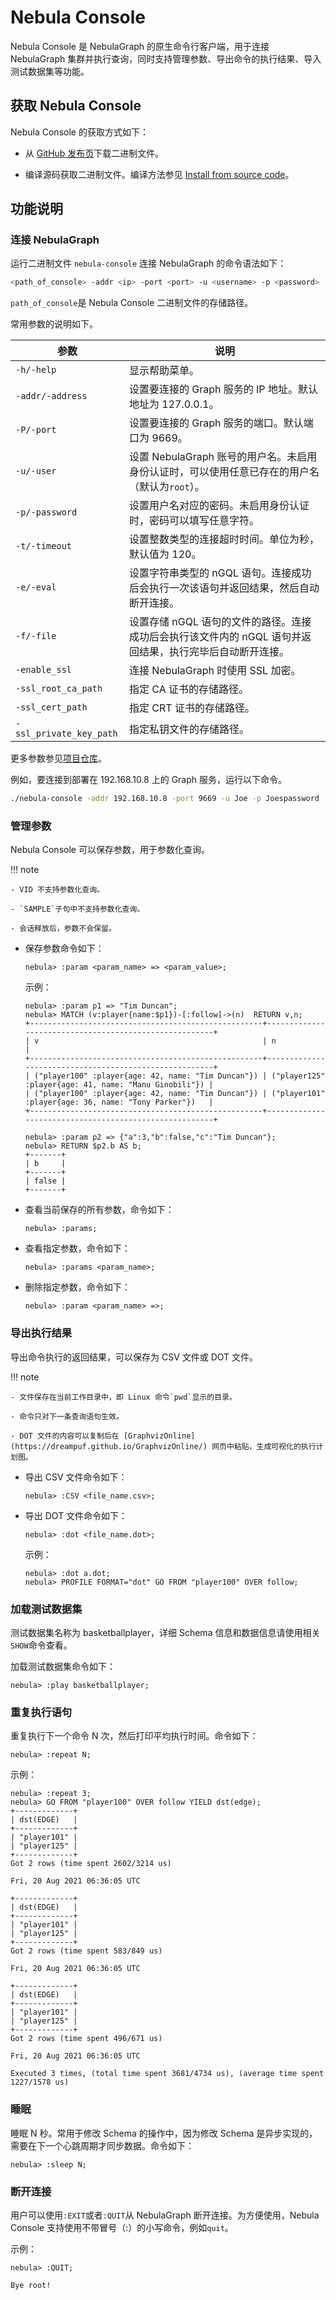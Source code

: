 # Nebula Console

Nebula Console 是 NebulaGraph 的原生命令行客户端，用于连接 NebulaGraph 集群并执行查询，同时支持管理参数、导出命令的执行结果、导入测试数据集等功能。

## 获取 Nebula Console

Nebula Console 的获取方式如下：

<!-- - 直接从 NebulaGraph 安装路径的 `bin` 目录中获取二进制文件 `nebula-console`。-->

- 从 [GitHub 发布页](https://github.com/vesoft-inc/nebula-console/releases "the nebula-console Releases page")下载二进制文件。

- 编译源码获取二进制文件。编译方法参见 [Install from source code](https://github.com/vesoft-inc/nebula-console#from-source-code)。

## 功能说明

### 连接 NebulaGraph

运行二进制文件 `nebula-console` 连接 NebulaGraph 的命令语法如下：

```bash
<path_of_console> -addr <ip> -port <port> -u <username> -p <password>
```

`path_of_console`是 Nebula Console 二进制文件的存储路径。

常用参数的说明如下。

| 参数 | 说明 |
| - | - |
| `-h/-help` | 显示帮助菜单。 |
| `-addr/-address` | 设置要连接的 Graph 服务的 IP 地址。默认地址为 127.0.0.1。<!--如果 NebulaGraph 部署在 [Nebula Cloud](https://docs.nebula-graph.com.cn/{{cloud.azureLatestRelease}}/nebula-cloud/1.what-is-cloud/) 上，需要创建 [Private Link](https://docs.nebula-graph.com.cn/{{cloud.azureLatestRelease}}/nebula-cloud/nebula-cloud-on-azure/5.solution/5.2.connection-configuration-and-use)，并设置该参数的值为专用终结点的 IP 地址。--> |
| `-P/-port` | 设置要连接的 Graph 服务的端口。默认端口为 9669。|
| `-u/-user` | 设置 NebulaGraph 账号的用户名。未启用身份认证时，可以使用任意已存在的用户名（默认为`root`）。 |
| `-p/-password` | 设置用户名对应的密码。未启用身份认证时，密码可以填写任意字符。 |
| `-t/-timeout`  | 设置整数类型的连接超时时间。单位为秒，默认值为 120。 |
| `-e/-eval` | 设置字符串类型的 nGQL 语句。连接成功后会执行一次该语句并返回结果，然后自动断开连接。 |
| `-f/-file` | 设置存储 nGQL 语句的文件的路径。连接成功后会执行该文件内的 nGQL 语句并返回结果，执行完毕后自动断开连接。 |
| `-enable_ssl` | 连接 NebulaGraph 时使用 SSL 加密。 |
| `-ssl_root_ca_path` | 指定 CA 证书的存储路径。 |
| `-ssl_cert_path` | 指定 CRT 证书的存储路径。 |
| `-ssl_private_key_path` | 指定私钥文件的存储路径。 |

更多参数参见[项目仓库](https://github.com/vesoft-inc/nebula-console/tree/{{console.branch}})。

例如，要连接到部署在 192.168.10.8 上的 Graph 服务，运行以下命令。

```bash
./nebula-console -addr 192.168.10.8 -port 9669 -u Joe -p Joespassword
```

### 管理参数

Nebula Console 可以保存参数，用于参数化查询。

!!! note

    - VID 不支持参数化查询。

    - `SAMPLE`子句中不支持参数化查询。

    - 会话释放后，参数不会保留。

- 保存参数命令如下：

  ```ngql
  nebula> :param <param_name> => <param_value>;
  ```

  示例：

  ```ngql
  nebula> :param p1 => "Tim Duncan";
  nebula> MATCH (v:player{name:$p1})-[:follow]->(n)  RETURN v,n;
  +----------------------------------------------------+-------------------------------------------------------+
  | v                                                  | n                                                     |
  +----------------------------------------------------+-------------------------------------------------------+
  | ("player100" :player{age: 42, name: "Tim Duncan"}) | ("player125" :player{age: 41, name: "Manu Ginobili"}) |
  | ("player100" :player{age: 42, name: "Tim Duncan"}) | ("player101" :player{age: 36, name: "Tony Parker"})   |
  +----------------------------------------------------+-------------------------------------------------------+

  nebula> :param p2 => {"a":3,"b":false,"c":"Tim Duncan"};
  nebula> RETURN $p2.b AS b;
  +-------+
  | b     |
  +-------+
  | false |
  +-------+
  ```

- 查看当前保存的所有参数，命令如下：

  ```ngql
  nebula> :params;
  ```

- 查看指定参数，命令如下：

  ```ngql
  nebula> :params <param_name>;
  ```

- 删除指定参数，命令如下：

  ```ngql
  nebula> :param <param_name> =>;
  ```

### 导出执行结果

导出命令执行的返回结果，可以保存为 CSV 文件或 DOT 文件。

!!! note

    - 文件保存在当前工作目录中，即 Linux 命令`pwd`显示的目录。

    - 命令只对下一条查询语句生效。

    - DOT 文件的内容可以复制后在 [GraphvizOnline](https://dreampuf.github.io/GraphvizOnline/) 网页中粘贴，生成可视化的执行计划图。

- 导出 CSV 文件命令如下：

  ```ngql
  nebula> :CSV <file_name.csv>;
  ```

- 导出 DOT 文件命令如下：

  ```ngql
  nebula> :dot <file_name.dot>;
  ```

  示例：

  ```ngql
  nebula> :dot a.dot;
  nebula> PROFILE FORMAT="dot" GO FROM "player100" OVER follow;
  ```

### 加载测试数据集

测试数据集名称为 basketballplayer，详细 Schema 信息和数据信息请使用相关`SHOW`命令查看。

加载测试数据集命令如下：

```ngql
nebula> :play basketballplayer;
```

### 重复执行语句

重复执行下一个命令 N 次，然后打印平均执行时间。命令如下：

```ngql
nebula> :repeat N;
```

示例：

```ngql
nebula> :repeat 3;
nebula> GO FROM "player100" OVER follow YIELD dst(edge);
+-------------+
| dst(EDGE)   |
+-------------+
| "player101" |
| "player125" |
+-------------+
Got 2 rows (time spent 2602/3214 us)

Fri, 20 Aug 2021 06:36:05 UTC

+-------------+
| dst(EDGE)   |
+-------------+
| "player101" |
| "player125" |
+-------------+
Got 2 rows (time spent 583/849 us)

Fri, 20 Aug 2021 06:36:05 UTC

+-------------+
| dst(EDGE)   |
+-------------+
| "player101" |
| "player125" |
+-------------+
Got 2 rows (time spent 496/671 us)

Fri, 20 Aug 2021 06:36:05 UTC

Executed 3 times, (total time spent 3681/4734 us), (average time spent 1227/1578 us)
```

### 睡眠

睡眠 N 秒。常用于修改 Schema 的操作中，因为修改 Schema 是异步实现的，需要在下一个心跳周期才同步数据。命令如下：

```ngql
nebula> :sleep N;
```

### 断开连接

用户可以使用`:EXIT`或者`:QUIT`从 NebulaGraph 断开连接。为方便使用，Nebula Console 支持使用不带冒号（:）的小写命令，例如`quit`。

示例：

```ngql
nebula> :QUIT;

Bye root!
```
